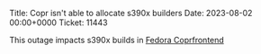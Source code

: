 Title: Copr isn't able to allocate s390x builders
Date: 2023-08-02 00:00+0000
Ticket: 11443

This outage impacts s390x builds in
[Fedora Coprfrontend](https://copr.fedorainfracloud.org)
